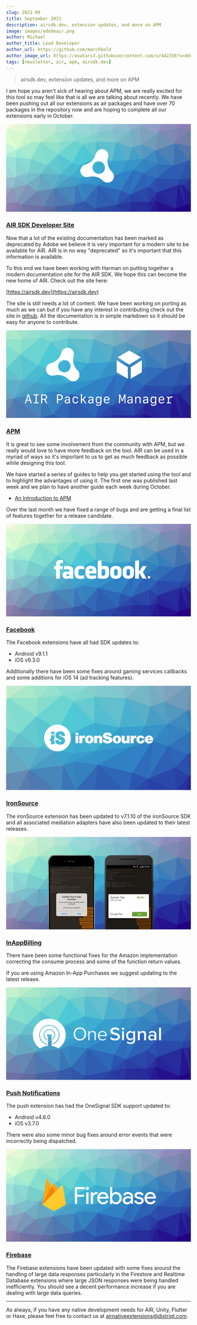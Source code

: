 ```yaml
---
slug: 2021-09
title: September 2021
description: airsdk.dev, extension updates, and more on APM
image: images/adobeair.png
author: Michael
author_title: Lead Developer
author_url: https://github.com/marchbold
author_image_url: https://avatars3.githubusercontent.com/u/442356?s=460&v=4
tags: [newsletter, air, apm, airsdk.dev]
---
```


> airsdk.dev, extension updates, and more on APM

I am hope you aren't sick of hearing about APM, we are really excited for this tool so may feel like that is all we are talking about recently. We have been pushing out all our extensions as air packages and have over 70 packages in the repository now and are hoping to complete all our extensions early in October.

<!--truncate-->

![](images/adobeair.png)

### [AIR SDK Developer Site](https://airsdk.dev)

Now that a lot of the existing documentation has been marked as deprecated by Adobe we believe it is very important for a modern site to be available for AIR. AIR is in no way "deprecated" so it's important that this information is available.

To this end we have been working with Harman on putting together a modern documentation site for the AIR SDK. We hope this can become the new home of AIR. Check out the site here:

[https://airsdk.dev](https://airsdk.dev)

The site is still needs a lot of content. We have been working on porting as much as we can but if you have any interest in contributing check out the site in [github](https://github.com/airsdk/airsdk.dev/). All the documentation is in simple markdown so it should be easy for anyone to contribute.

![](images/airpackagemanager.png)

### [APM](https://github.com/airsdk/apm)

It is great to see some involvement from the community with APM, but we really would love to have more feedback on the tool. AIR can be used in a myriad of ways so it's important to us to get as much feedback as possible while designing this tool.

We have started a series of guides to help you get started using the tool and to highlight the advantages of using it. The first one was published last week and we plan to have another guide each week during October.

- [An Introduction to APM](https://medium.com/airnativeextensions/an-introduction-to-apm-29461dc2a20f)

Over the last month we have fixed a range of bugs and are getting a final list of features together for a release candidate.

![](images/facebook.png)

### [Facebook](https://airnativeextensions.com/extension/com.distriqt.FacebookAPI)

The Facebook extensions have all had SDK updates to:

- Android v9.1.1
- iOS v9.3.0

Additionally there have been some fixes around gaming services callbacks and some additions for iOS 14 (ad tracking features).

![](images/ironsource.png)

### [IronSource](https://airnativeextensions.com/extension/com.distriqt.IronSource)

The ironSource extension has been updated to v7.1.10 of the ironSource SDK and all associated mediation adapters have also been updated to their latest releases.

![](images/inappbilling.png)

### [InAppBilling](https://airnativeextensions.com/extension/com.distriqt.InAppBilling)

There have been some functional fixes for the Amazon implementation correcting the consume process and some of the function return values.

If you are using Amazon In-App Purchases we suggest updating to the latest release.

![](images/onesignal.png)

### [Push Notifications](https://airnativeextensions.com/extension/com.distriqt.PushNotifications)

The push extension has had the OneSignal SDK support updated to:

- Android v4.6.0
- iOS v3.7.0

There were also some minor bug fixes around error events that were incorrectly being dispatched.

![](images/firebase.png)

### [Firebase](https://airnativeextensions.com/extension/com.distriqt.Firebase)

The Firebase extensions have been updated with some fixes around the handling of large data responses particularly in the Firestore and Realtime Database extensions where large JSON responses were being handled inefficiently. You should see a decent performance increase if you are dealing with large data queries.

---

As always, if you have any native development needs for AIR, Unity, Flutter or Haxe, please feel free to contact us at [airnativeextensions@distriqt.com](mailto:airnativeextensions@distriqt.com).
